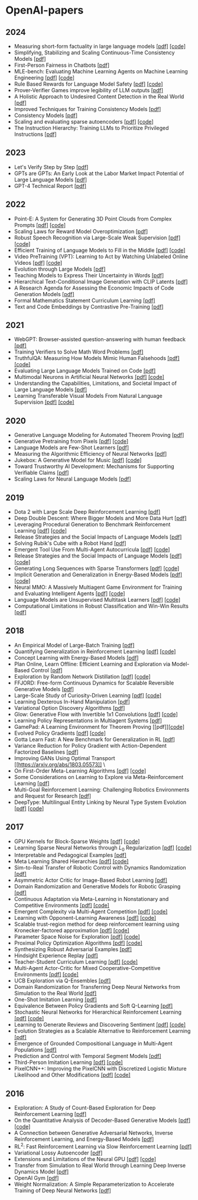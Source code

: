 # OpenAI-papers

## 2024

* Measuring short-form factuality in large language models [[pdf]](https://arxiv.org/abs/2411.04368) [[code]](https://github.com/openai/simple-evals)
* Simplifying, Stabilizing and Scaling Continuous-Time Consistency Models [[pdf]](https://arxiv.org/abs/2410.11081)
* First-Person Fairness in Chatbots [[pdf]](https://cdn.openai.com/papers/first-person-fairness-in-chatbots.pdf)
* MLE-bench: Evaluating Machine Learning Agents on Machine Learning Engineering [[pdf]](https://arxiv.org/abs/2410.07095) [[code]](https://github.com/openai/mle-bench/)
* Rule Based Rewards for Language Model Safety [[pdf]](https://cdn.openai.com/rule-based-rewards-for-language-model-safety.pdf) [[code]](https://github.com/openai/safety-rbr-code-and-data)
* Prover-Verifier Games improve legibility of LLM outputs [[pdf]](https://arxiv.org/abs/2407.13692)
* A Holistic Approach to Undesired Content Detection in the Real World [[pdf]](https://arxiv.org/abs/2208.03274)
* Improved Techniques for Training Consistency Models [[pdf]](https://arxiv.org/abs/2310.14189)
* Consistency Models [[pdf]](https://arxiv.org/abs/2303.01469) 
* Scaling and evaluating sparse autoencoders [[pdf]](https://arxiv.org/abs/2406.04093) [[code]](https://github.com/openai/sparse_autoencoder)
* The Instruction Hierarchy: Training LLMs to Prioritize Privileged Instructions [[pdf]](https://arxiv.org/abs/2404.13208) 

## 2023

* Let's Verify Step by Step [[pdf]](https://arxiv.org/abs/2305.20050)
* GPTs are GPTs: An Early Look at the Labor Market Impact Potential of Large Language Models [[pdf]](https://arxiv.org/abs/2303.10130)
* GPT-4 Technical Report [[pdf]](https://arxiv.org/abs/2303.08774) 

## 2022

* Point-E: A System for Generating 3D Point Clouds from Complex Prompts [[pdf]](https://arxiv.org/abs/2212.08751) [[code]](https://github.com/openai/point-e)
* Scaling Laws for Reward Model Overoptimization [[pdf]](https://arxiv.org/abs/2210.10760) 
* Robust Speech Recognition via Large-Scale Weak Supervision [[pdf]](https://cdn.openai.com/papers/whisper.pdf) [[code]](https://github.com/openai/whisper)
* Efficient Training of Language Models to Fill in the Middle [[pdf]](https://arxiv.org/abs/2207.14255) [[code]](https://github.com/openai/human-eval-infilling?tab=readme-ov-file)
* Video PreTraining (VPT): Learning to Act by Watching Unlabeled Online Videos [[pdf]](https://arxiv.org/abs/2206.11795) [[code]](https://github.com/openai/Video-Pre-Training)
* Evolution through Large Models [[pdf]](https://arxiv.org/abs/2206.08896) 
* Teaching Models to Express Their Uncertainty in Words [[pdf]](https://arxiv.org/abs/2205.14334)
* Hierarchical Text-Conditional Image Generation with CLIP Latents [[pdf]](https://arxiv.org/abs/2204.06125) 
* A Research Agenda for Assessing the Economic Impacts of Code Generation Models [[pdf]](https://cdn.openai.com/papers/Economic_Impacts_Research_Agenda.pdf)
* Formal Mathematics Statement Curriculum Learning [[pdf]](https://arxiv.org/abs/2202.01344)
* Text and Code Embeddings by Contrastive Pre-Training [[pdf]](https://arxiv.org/abs/2201.10005) 

## 2021

* WebGPT: Browser-assisted question-answering with human feedback [[pdf]](https://arxiv.org/abs/2112.09332)
* Training Verifiers to Solve Math Word Problems [[pdf]](https://arxiv.org/abs/2110.14168)
* TruthfulQA: Measuring How Models Mimic Human Falsehoods [[pdf]](https://arxiv.org/abs/2109.07958) [[code]](https://github.com/sylinrl/TruthfulQA)
* Evaluating Large Language Models Trained on Code [[pdf]](https://arxiv.org/abs/2107.03374) 
* Multimodal Neurons in Artificial Neural Networks [[pdf]](https://distill.pub/2021/multimodal-neurons/) [[code]](https://github.com/openai/CLIP-featurevis)
* Understanding the Capabilities, Limitations, and Societal Impact of Large Language Models [[pdf]](https://arxiv.org/abs/2102.02503)
* Learning Transferable Visual Models From Natural Language Supervision [[pdf]](https://arxiv.org/abs/2103.00020) [[code]](https://github.com/openai/CLIP)

## 2020

* Generative Language Modeling for Automated Theorem Proving [[pdf]](https://arxiv.org/abs/2009.03393) 
* Generative Pretraining from Pixels [[pdf]](https://cdn.openai.com/papers/Generative_Pretraining_from_Pixels_V2.pdf) [[code]](https://github.com/openai/image-gpt)
* Language Models are Few-Shot Learners [[pdf]](https://arxiv.org/abs/2005.14165) 
* Measuring the Algorithmic Efficiency of Neural Networks [[pdf]](https://arxiv.org/abs/2005.04305)
* Jukebox: A Generative Model for Music [[pdf]](https://arxiv.org/abs/2005.00341) [[code]](https://github.com/openai/jukebox/)
* Toward Trustworthy AI Development: Mechanisms for Supporting Verifiable Claims [[pdf]](https://arxiv.org/abs/2004.07213)
* Scaling Laws for Neural Language Models [[pdf]](https://arxiv.org/abs/2001.08361)

## 2019

* Dota 2 with Large Scale Deep Reinforcement Learning [[pdf]](https://arxiv.org/abs/1912.06680) 
* Deep Double Descent: Where Bigger Models and More Data Hurt [[pdf]](https://arxiv.org/abs/1912.02292) 
* Leveraging Procedural Generation to Benchmark Reinforcement Learning [[pdf]](https://arxiv.org/abs/1912.01588) [[code]](https://github.com/openai/train-procgen)
* Release Strategies and the Social Impacts of Language Models [[pdf]](https://arxiv.org/abs/1908.09203)
* Solving Rubik's Cube with a Robot Hand [[pdf]](https://arxiv.org/abs/1910.07113) 
* Emergent Tool Use From Multi-Agent Autocurricula [[pdf]](https://arxiv.org/abs/1909.07528) [[code]](https://github.com/openai/multi-agent-emergence-environments)
* Release Strategies and the Social Impacts of Language Models [[pdf]](https://arxiv.org/abs/1908.09203) [[code]](https://github.com/openai/gpt-2)
* Generating Long Sequences with Sparse Transformers [[pdf]](https://arxiv.org/abs/1904.10509) [[code]](https://github.com/openai/sparse_attention)
* Implicit Generation and Generalization in Energy-Based Models [[pdf]](https://arxiv.org/abs/1903.08689) [[code]](https://github.com/openai/ebm_code_release)
* Neural MMO: A Massively Multiagent Game Environment for Training and Evaluating Intelligent Agents [[pdf]](https://arxiv.org/abs/1903.00784) [[code]](https://github.com/openai/neural-mmo)
* Language Models are Unsupervised Multitask Learners [[pdf]](https://cdn.openai.com/better-language-models/language_models_are_unsupervised_multitask_learners.pdf) [[code]](https://github.com/openai/gpt-2)
* Computational Limitations in Robust Classification and Win-Win Results [[pdf]](https://arxiv.org/abs/1902.01086)

## 2018

* An Empirical Model of Large-Batch Training [[pdf]](https://arxiv.org/pdf/1812.06162)
* Quantifying Generalization in Reinforcement Learning [[pdf]](https://arxiv.org/abs/1812.02341) [[code]](https://github.com/openai/coinrun)
* Concept Learning with Energy-Based Models [[pdf]](https://arxiv.org/abs/1811.02486) 
* Plan Online, Learn Offline: Efficient Learning and Exploration via Model-Based Control [[pdf]](https://arxiv.org/abs/1811.01848)
* Exploration by Random Network Distillation [[pdf]](https://arxiv.org/abs/1810.12894) [[code]](https://github.com/openai/random-network-distillation)
* FFJORD: Free-form Continuous Dynamics for Scalable Reversible Generative Models [[pdf]](https://arxiv.org/abs/1810.01367) 
* Large-Scale Study of Curiosity-Driven Learning [[pdf]](https://arxiv.org/abs/1808.04355) [[code]](https://github.com/openai/large-scale-curiosity)
* Learning Dexterous In-Hand Manipulation [[pdf]](https://arxiv.org/abs/1808.00177)
* Variational Option Discovery Algorithms [[pdf]](https://arxiv.org/abs/1807.10299) 
* Glow: Generative Flow with Invertible 1x1 Convolutions [[pdf]](https://arxiv.org/abs/1807.03039) [[code]](https://github.com/openai/glow)
* Learning Policy Representations in Multiagent Systems [[pdf]](https://arxiv.org/abs/1806.06464) 
* GamePad: A Learning Environment for Theorem Proving [[pdf]][[code]](https://github.com/ml4tp/gamepad)
* Evolved Policy Gradients [[pdf]](https://arxiv.org/abs/1802.04821) [[code]](https://github.com/openai/EPG)
* Gotta Learn Fast: A New Benchmark for Generalization in RL [[pdf]](https://arxiv.org/abs/1804.03720)
* Variance Reduction for Policy Gradient with Action-Dependent Factorized Baselines [[pdf]](https://arxiv.org/abs/1803.07246) 
* Improving GANs Using Optimal Transport [[https://arxiv.org/abs/1803.05573]] \
* On First-Order Meta-Learning Algorithms [[pdf]](https://arxiv.org/abs/1803.02999) [[code]](https://github.com/openai/supervised-reptile)
* Some Considerations on Learning to Explore via Meta-Reinforcement Learning [[pdf]](https://arxiv.org/abs/1803.01118) 
* Multi-Goal Reinforcement Learning: Challenging Robotics Environments and Request for Research [[pdf]](https://arxiv.org/abs/1802.09464) 
* DeepType: Multilingual Entity Linking by Neural Type System Evolution [[pdf]](https://arxiv.org/abs/1802.01021) [[code]](https://github.com/openai/deeptype)

## 2017

* GPU Kernels for Block-Sparse Weights [[pdf]](https://cdn.openai.com/blocksparse/blocksparsepaper.pdf) [[code]](https://github.com/openai/blocksparse)
* Learning Sparse Neural Networks through $L_0$ Regularization [[pdf]](https://arxiv.org/abs/1712.01312) [[code]](https://github.com/AMLab-Amsterdam/L0_regularization)
* Interpretable and Pedagogical Examples [[pdf]](https://arxiv.org/abs/1711.00694) 
* Meta Learning Shared Hierarchies [[pdf]](https://arxiv.org/abs/1710.09767) [[code]](https://github.com/openai/mlsh)
* Sim-to-Real Transfer of Robotic Control with Dynamics Randomization [[pdf]](https://arxiv.org/abs/1710.06537)
* Asymmetric Actor Critic for Image-Based Robot Learning [[pdf]](https://arxiv.org/abs/1710.06542) 
* Domain Randomization and Generative Models for Robotic Grasping [[pdf]](https://arxiv.org/abs/1710.06425) 
* Continuous Adaptation via Meta-Learning in Nonstationary and Competitive Environments [[pdf]](https://arxiv.org/abs/1710.03641) [[code]](https://github.com/openai/robosumo)
* Emergent Complexity via Multi-Agent Competition [[pdf]](https://arxiv.org/abs/1710.03748) [[code]](https://github.com/openai/multiagent-competition)
* Learning with Opponent-Learning Awareness [[pdf]](https://arxiv.org/abs/1709.04326) [[code]](https://github.com/alshedivat/lola)
* Scalable trust-region method for deep reinforcement learning using Kronecker-factored approximation [[pdf]](https://arxiv.org/abs/1708.05144) [[code]](https://github.com/openai/baselines)
* Parameter Space Noise for Exploration [[pdf]](https://arxiv.org/abs/1706.01905) [[code]](https://github.com/openai/baselines)
* Proximal Policy Optimization Algorithms [[pdf]](https://arxiv.org/abs/1707.06347) [[code]](https://github.com/openai/baselines)
* Synthesizing Robust Adversarial Examples [[pdf]](https://arxiv.org/abs/1707.07397) 
* Hindsight Experience Replay [[pdf]](https://arxiv.org/abs/1707.01495)
* Teacher-Student Curriculum Learning [[pdf]](https://arxiv.org/abs/1707.00183) [[code]](https://github.com/tambetm/TSCL)
* Multi-Agent Actor-Critic for Mixed Cooperative-Competitive Environments [[pdf]](https://arxiv.org/abs/1706.02275) [[code]](https://github.com/openai/multiagent-particle-envs)
* UCB Exploration via Q-Ensembles [[pdf]](https://arxiv.org/abs/1706.01502)
* Domain Randomization for Transferring Deep Neural Networks from Simulation to the Real World [[pdf]](https://arxiv.org/abs/1703.06907) 
* One-Shot Imitation Learning [[pdf]](https://arxiv.org/abs/1703.07326) 
* Equivalence Between Policy Gradients and Soft Q-Learning [[pdf]](https://arxiv.org/abs/1704.06440) 
* Stochastic Neural Networks for Hierarchical Reinforcement Learning [[pdf]](https://arxiv.org/abs/1704.03012) [[code]](https://github.com/florensacc/snn4hrl)
* Learning to Generate Reviews and Discovering Sentiment [[pdf]](https://arxiv.org/abs/1704.01444) [[code]](https://github.com/openai/generating-reviews-discovering-sentiment)
* Evolution Strategies as a Scalable Alternative to Reinforcement Learning [[pdf]](https://arxiv.org/abs/1703.03864) 
* Emergence of Grounded Compositional Language in Multi-Agent Populations [[pdf]](https://arxiv.org/abs/1703.04908) 
* Prediction and Control with Temporal Segment Models [[pdf]](https://arxiv.org/abs/1703.04070) 
* Third-Person Imitation Learning [[pdf]](https://arxiv.org/abs/1703.01703) [[code]](https://github.com/bstadie/third_person_im)
* PixelCNN++: Improving the PixelCNN with Discretized Logistic Mixture Likelihood and Other Modifications [[pdf]](https://arxiv.org/abs/1701.05517) [[code]](https://github.com/openai/pixel-cnn)

## 2016

* Exploration: A Study of Count-Based Exploration for Deep Reinforcement Learning [[pdf]](https://arxiv.org/abs/1611.04717) 
* On the Quantitative Analysis of Decoder-Based Generative Models [[pdf]](https://arxiv.org/abs/1611.04273) [[code]](https://github.com/tonywu95/eval_gen)
* A Connection between Generative Adversarial Networks, Inverse Reinforcement Learning, and Energy-Based Models [[pdf]](https://arxiv.org/abs/1611.03852)
* $\text{RL}^2$: Fast Reinforcement Learning via Slow Reinforcement Learning [[pdf]](https://arxiv.org/abs/1611.02779)
* Variational Lossy Autoencoder [[pdf]](https://arxiv.org/abs/1611.02731) 
* Extensions and Limitations of the Neural GPU [[pdf]](https://arxiv.org/abs/1611.00736) [[code]](https://github.com/openai/neural-gpu)
* Transfer from Simulation to Real World through Learning Deep Inverse Dynamics Model [[pdf]](https://arxiv.org/abs/1610.03518) 
* OpenAI Gym [[pdf]](https://arxiv.org/abs/1606.01540) 
* Weight Normalization: A Simple Reparameterization to Accelerate Training of Deep Neural Networks [[pdf]](https://arxiv.org/abs/1602.07868) 
